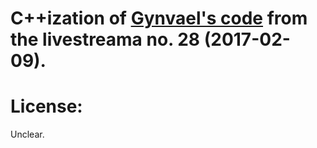 # C++ization of [Gynvael's code][1] from the livestreama no. 28 (2017-02-09).

# License:
Unclear.

[1]: https://github.com/gynvael/stream/tree/master/028-monaliza-genetycznie

